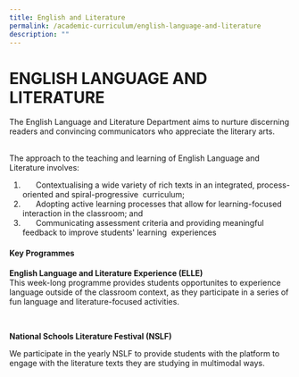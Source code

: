 ```yaml
---
title: English and Literature
permalink: /academic-curriculum/english-language-and-literature
description: ""
---
```

ENGLISH LANGUAGE AND LITERATURE
===============================

  
The English Language and Literature Department aims to nurture discerning readers and convincing communicators who appreciate the literary arts.        

The approach to the teaching and learning of English Language and Literature involves:  
1.       Contextualising a wide variety of rich texts in an integrated, process-oriented and spiral-progressive 
 curriculum;
2.       Adopting active learning processes that allow for learning-focused interaction in the classroom; and  
3.       Communicating assessment criteria and providing meaningful feedback to improve students' learning  experiences   

  

#### Key Programmes   

**English Language and Literature Experience (ELLE)**  
This week-long programme provides students opportunites to experience language outside of the classroom context, as they participate in a series of fun language and literature-focused activities.  

<br>

**National Schools Literature Festival (NSLF)**  

We participate in the yearly NSLF to provide students with the platform to engage with the literature texts they are studying in multimodal ways.